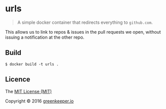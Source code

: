 # urls

> A simple docker container that redirects everything to `github.com`.

This allows us to link to repos & issues in the pull requests we open, without issuing a notification at the other repo.

## Build

    $ docker build -t urls .

## Licence

The [MIT License (MIT)](http://opensource.org/licenses/MIT)

Copyright © 2016 [greenkeeper.io](http://greenkeeper.io/)
